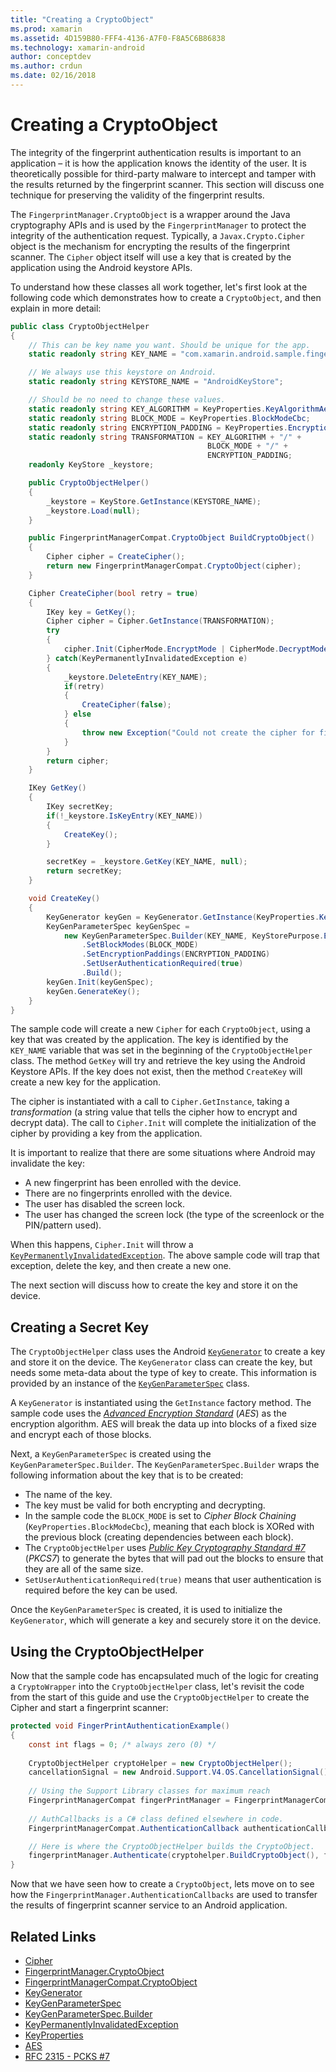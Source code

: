 ```yaml
---
title: "Creating a CryptoObject"
ms.prod: xamarin
ms.assetid: 4D159B80-FFF4-4136-A7F0-F8A5C6B86838
ms.technology: xamarin-android
author: conceptdev
ms.author: crdun
ms.date: 02/16/2018
---
```


# Creating a CryptoObject

The integrity of the fingerprint authentication results is important to an application &ndash; it is how the application knows the identity of the user. It is theoretically possible for third-party malware to intercept and tamper with the results returned by the fingerprint scanner. This section will discuss one technique for preserving the validity of the fingerprint results. 

The `FingerprintManager.CryptoObject` is a wrapper around the Java cryptography APIs and is used by the `FingerprintManager` to protect the integrity of the authentication request. Typically, a `Javax.Crypto.Cipher` object is the mechanism for encrypting the results of the fingerprint scanner. The `Cipher` object itself will use a key that is created by the application using the Android keystore APIs.

To understand how these classes all work together, let's first look at the following code which demonstrates how to create a `CryptoObject`, and then explain in more detail:

```csharp
public class CryptoObjectHelper
{
    // This can be key name you want. Should be unique for the app.
    static readonly string KEY_NAME = "com.xamarin.android.sample.fingerprint_authentication_key";

    // We always use this keystore on Android.
    static readonly string KEYSTORE_NAME = "AndroidKeyStore";

    // Should be no need to change these values.
    static readonly string KEY_ALGORITHM = KeyProperties.KeyAlgorithmAes;
    static readonly string BLOCK_MODE = KeyProperties.BlockModeCbc;
    static readonly string ENCRYPTION_PADDING = KeyProperties.EncryptionPaddingPkcs7;
    static readonly string TRANSFORMATION = KEY_ALGORITHM + "/" +
                                            BLOCK_MODE + "/" +
                                            ENCRYPTION_PADDING;
    readonly KeyStore _keystore;

    public CryptoObjectHelper()
    {
        _keystore = KeyStore.GetInstance(KEYSTORE_NAME);
        _keystore.Load(null);
    }

    public FingerprintManagerCompat.CryptoObject BuildCryptoObject()
    {
        Cipher cipher = CreateCipher();
        return new FingerprintManagerCompat.CryptoObject(cipher);
    }

    Cipher CreateCipher(bool retry = true)
    {
        IKey key = GetKey();
        Cipher cipher = Cipher.GetInstance(TRANSFORMATION);
        try
        {
            cipher.Init(CipherMode.EncryptMode | CipherMode.DecryptMode, key);
        } catch(KeyPermanentlyInvalidatedException e)
        {
            _keystore.DeleteEntry(KEY_NAME);
            if(retry)
            {
                CreateCipher(false);
            } else
            {
                throw new Exception("Could not create the cipher for fingerprint authentication.", e);
            }
        }
        return cipher;
    }

    IKey GetKey()
    {
        IKey secretKey;
        if(!_keystore.IsKeyEntry(KEY_NAME))
        {
            CreateKey();
        }

        secretKey = _keystore.GetKey(KEY_NAME, null);
        return secretKey;
    }

    void CreateKey()
    {
        KeyGenerator keyGen = KeyGenerator.GetInstance(KeyProperties.KeyAlgorithmAes, KEYSTORE_NAME);
        KeyGenParameterSpec keyGenSpec =
            new KeyGenParameterSpec.Builder(KEY_NAME, KeyStorePurpose.Encrypt | KeyStorePurpose.Decrypt)
                .SetBlockModes(BLOCK_MODE)
                .SetEncryptionPaddings(ENCRYPTION_PADDING)
                .SetUserAuthenticationRequired(true)
                .Build();
        keyGen.Init(keyGenSpec);
        keyGen.GenerateKey();
    }
}
```

The sample code will create a new `Cipher` for each `CryptoObject`, using a key that was created by the application. The key is identified by the `KEY_NAME` variable that was set in the beginning of the `CryptoObjectHelper` class. The method `GetKey` will try and retrieve the key using the Android Keystore APIs. If the key does not exist, then the method `CreateKey` will create a new key for the application.

The cipher is instantiated with a call to `Cipher.GetInstance`, taking a _transformation_ (a string value that tells the cipher how to encrypt and decrypt data). The call to `Cipher.Init` will complete the initialization of the cipher by providing a key from the application. 

It is important to realize that there are some situations where Android may invalidate the key: 

* A new fingerprint has been enrolled with the device.
* There are no fingerprints enrolled with the device.
* The user has disabled the screen lock.
* The user has changed the screen lock (the type of the screenlock or the PIN/pattern used).

When this happens, `Cipher.Init` will throw a [`KeyPermanentlyInvalidatedException`](http://developer.android.com/reference/android/security/keystore/KeyPermanentlyInvalidatedException.html). The above sample code will trap that exception, delete the key, and then create a new one.

The next section will discuss how to create the key and store it on the device.

## Creating a Secret Key

The `CryptoObjectHelper` class uses the Android [`KeyGenerator`](https://developer.xamarin.com/api/type/Javax.Crypto.KeyGenerator/) to create a key and store it on the device. The `KeyGenerator` class can create the key, but needs some meta-data about the type of key to create. This information is provided by an instance of the [`KeyGenParameterSpec`](http://developer.android.com/reference/android/security/keystore/KeyGenParameterSpec.html) class. 

A `KeyGenerator` is instantiated using the `GetInstance` factory method. The sample code uses the [_Advanced Encryption Standard_](https://en.wikipedia.org/wiki/Advanced_Encryption_Standard) (_AES_) as the encryption algorithm. AES will break the data up into blocks of a fixed size and encrypt each of those blocks.

Next, a `KeyGenParameterSpec` is created using the `KeyGenParameterSpec.Builder`. The `KeyGenParameterSpec.Builder` wraps the following information about the key that is to be created:

* The name of the key.
* The key must be valid for both encrypting and decrypting.
* In the sample code the  `BLOCK_MODE` is set to _Cipher Block Chaining_ (`KeyProperties.BlockModeCbc`), meaning that each block is XORed with the previous block (creating dependencies between each block). 
* The `CryptoObjectHelper` uses [_Public Key Cryptography Standard #7_](https://tools.ietf.org/html/rfc2315) (_PKCS7_) to generate the bytes that will pad out the blocks to ensure that they are all of the same size.
* `SetUserAuthenticationRequired(true)` means that user authentication is required before the key can be used.

Once the `KeyGenParameterSpec` is created, it is used to initialize the `KeyGenerator`, which will generate a key and  securely store it on the device. 

## Using the CryptoObjectHelper

Now that the sample code has encapsulated much of the logic for creating a `CryptoWrapper` into the `CryptoObjectHelper` class, let's revisit the code from the start of this guide and use the `CryptoObjectHelper` to create the Cipher and start a fingerprint scanner: 

```csharp
protected void FingerPrintAuthenticationExample()
{
    const int flags = 0; /* always zero (0) */
    
    CryptoObjectHelper cryptoHelper = new CryptoObjectHelper();
    cancellationSignal = new Android.Support.V4.OS.CancellationSignal();
    
    // Using the Support Library classes for maximum reach
    FingerprintManagerCompat fingerPrintManager = FingerprintManagerCompat.From(this);
    
    // AuthCallbacks is a C# class defined elsewhere in code.
    FingerprintManagerCompat.AuthenticationCallback authenticationCallback = new MyAuthCallbackSample(this);

    // Here is where the CryptoObjectHelper builds the CryptoObject. 
    fingerprintManager.Authenticate(cryptohelper.BuildCryptoObject(), flags, cancellationSignal, authenticationCallback, null);
}
```

Now that we have seen how to create a `CryptoObject`, lets move on to see how the `FingerprintManager.AuthenticationCallbacks` are used to transfer the results of fingerprint scanner service to an Android application.



## Related Links

- [Cipher](https://developer.xamarin.com/api/type/Javax.Crypto.Cipher/)
- [FingerprintManager.CryptoObject](http://developer.android.com/reference/android/hardware/fingerprint/FingerprintManager.CryptoObject.html)
- [FingerprintManagerCompat.CryptoObject](http://developer.android.com/reference/android/support/v4/hardware/fingerprint/FingerprintManagerCompat.CryptoObject.html)
- [KeyGenerator](https://developer.xamarin.com/api/type/Javax.Crypto.KeyGenerator/)
- [KeyGenParameterSpec](http://developer.android.com/reference/android/security/keystore/KeyGenParameterSpec.html)
- [KeyGenParameterSpec.Builder](http://developer.android.com/reference/android/security/keystore/KeyGenParameterSpec.Builder.html)
- [KeyPermanentlyInvalidatedException](http://developer.android.com/reference/android/security/keystore/KeyPermanentlyInvalidatedException.html)
- [KeyProperties](http://developer.android.com/reference/android/security/keystore/KeyProperties.html)
- [AES](https://en.wikipedia.org/wiki/Advanced_Encryption_Standard)
- [RFC 2315 - PCKS #7](https://tools.ietf.org/html/rfc2315)
